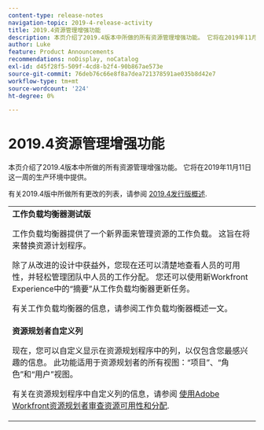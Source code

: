 ```yaml
---
content-type: release-notes
navigation-topic: 2019-4-release-activity
title: 2019.4资源管理增强功能
description: 本页介绍了2019.4版本中所做的所有资源管理增强功能。 它将在2019年11月11日这一周的生产环境中提供。
author: Luke
feature: Product Announcements
recommendations: noDisplay, noCatalog
exl-id: d45f28f5-509f-4cd8-b2f4-90b867ae573e
source-git-commit: 76deb76c66e8f8a7dea721378591ae035b8d42e7
workflow-type: tm+mt
source-wordcount: '224'
ht-degree: 0%

---
```


# 2019.4资源管理增强功能

本页介绍了2019.4版本中所做的所有资源管理增强功能。 它将在2019年11月11日这一周的生产环境中提供。

有关2019.4版中所做所有更改的列表，请参阅 [2019.4发行版概述](../../../../product-announcements/product-releases/quarterly-release-archive/2019.4-release-activity/2019.4-release-activity-overview.md).

<table style="table-layout:auto"> 
 <col> 
 <tbody> 
  <tr> 
   <td><strong>工作负载均衡器测试版</strong> <p>工作负载均衡器提供了一个新界面来管理资源的工作负载。 这旨在将来替换资源计划程序。</p> <p>除了从改进的设计中获益外，您现在还可以清楚地查看人员的可用性，并轻松管理团队中人员的工作分配。 您还可以使用新Workfront Experience中的“摘要”从工作负载均衡器更新任务。</p> <p>有关工作负载均衡器的信息，请参阅工作负载均衡器概述一文。</p> </td> 
  </tr> 
  <tr> 
   <td><strong>资源规划者自定义列</strong> <p>现在，您可以自定义显示在资源规划程序中的列，以仅包含您最感兴趣的信息。 此功能适用于资源规划者的所有视图：“项目”、“角色”和“用户”视图。</p> <p>有关在资源规划程序中自定义列的信息，请参阅 <a href="../../../../resource-mgmt/resource-planning/resource-availability-allocation-resource-planner.md" class="MCXref xref" xrefformat="{para}">使用Adobe Workfront资源规划者审查资源可用性和分配</a>.</p> </td> 
  </tr> 
 </tbody> 
</table>
